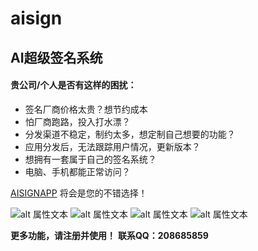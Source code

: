 # aisign


## AI超级签名系统

#### 贵公司/个人是否有这样的困扰：
- 签名厂商价格太贵？想节约成本
- 怕厂商跑路，投入打水漂？
- 分发渠道不稳定，制约太多，想定制自己想要的功能？
- 应用分发后，无法跟踪用户情况，更新版本？
- 想拥有一套属于自己的签名系统？
- 电脑、手机都能正常访问？

[AISIGNAPP](http://www.aisignapp.com) 将会是您的不错选择！

![alt 属性文本](https://aisignappx.oss-cn-shenzhen.aliyuncs.com/1.png "预览")
![alt 属性文本](https://aisignappx.oss-cn-shenzhen.aliyuncs.com/2.png "预览")
![alt 属性文本](https://aisignappx.oss-cn-shenzhen.aliyuncs.com/3.png "预览")
![alt 属性文本](https://aisignappx.oss-cn-shenzhen.aliyuncs.com/4.png "预览")

**更多功能，请注册并使用！**
**联系QQ：208685859**

